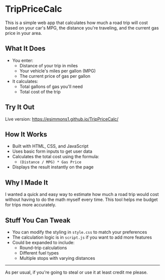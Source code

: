 # TripPriceCalc

This is a simple web app that calculates how much a road trip will cost based on your car's MPG, the distance you're traveling, and the current gas price in your area.

## What It Does

- You enter:
  - Distance of your trip in miles
  - Your vehicle's miles per gallon (MPG)
  - The current price of gas per gallon
- It calculates:
  - Total gallons of gas you'll need
  - Total cost of the trip

## Try It Out

Live version: https://esimmons1.github.io/TripPriceCalc/

## How It Works

- Built with HTML, CSS, and JavaScript
- Uses basic form inputs to get user data
- Calculates the total cost using the formula:
  - `(Distance / MPG) * Gas Price`
- Displays the result instantly on the page

## Why I Made It

I wanted a quick and easy way to estimate how much a road trip would cost without having to do the math myself every time. This tool helps me budget for trips more accurately.

## Stuff You Can Tweak

- You can modify the styling in `style.css` to match your preferences
- The calculation logic is in `script.js` if you want to add more features
- Could be expanded to include:
  - Round-trip calculations
  - Different fuel types
  - Multiple stops with varying distances

---

As per usual, if you're going to steal or use it at least credit me please.

